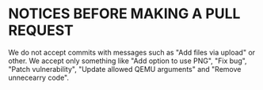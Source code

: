 # NOTICES BEFORE MAKING A PULL REQUEST
We do not accept commits with messages such as "Add files via upload" or other. We accept only something like "Add option to use PNG", "Fix bug", "Patch vulnerability", "Update allowed QEMU arguments" and "Remove unnecearry code".